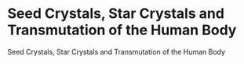 # Seed Crystals, Star Crystals and Transmutation of the Human Body

Seed Crystals, Star Crystals and Transmutation of the Human Body